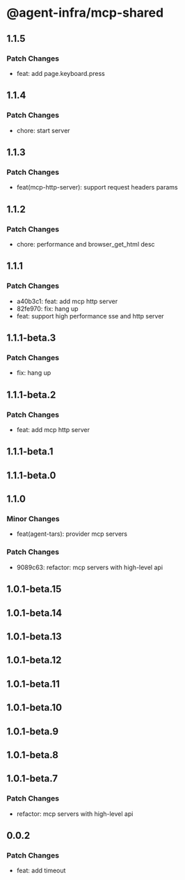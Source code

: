 # @agent-infra/mcp-shared

## 1.1.5

### Patch Changes

- feat: add page.keyboard.press

## 1.1.4

### Patch Changes

- chore: start server

## 1.1.3

### Patch Changes

- feat(mcp-http-server): support request headers params

## 1.1.2

### Patch Changes

- chore: performance and browser_get_html desc

## 1.1.1

### Patch Changes

- a40b3c1: feat: add mcp http server
- 82fe970: fix: hang up
- feat: support high performance sse and http server

## 1.1.1-beta.3

### Patch Changes

- fix: hang up

## 1.1.1-beta.2

### Patch Changes

- feat: add mcp http server

## 1.1.1-beta.1

## 1.1.1-beta.0

## 1.1.0

### Minor Changes

- feat(agent-tars): provider mcp servers

### Patch Changes

- 9089c63: refactor: mcp servers with high-level api

## 1.0.1-beta.15

## 1.0.1-beta.14

## 1.0.1-beta.13

## 1.0.1-beta.12

## 1.0.1-beta.11

## 1.0.1-beta.10

## 1.0.1-beta.9

## 1.0.1-beta.8

## 1.0.1-beta.7

### Patch Changes

- refactor: mcp servers with high-level api

## 0.0.2

### Patch Changes

- feat: add timeout
